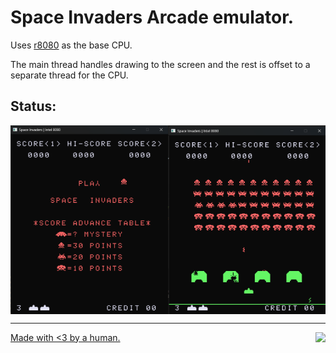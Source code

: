 # Space Invaders Arcade emulator.

Uses [r8080](https://github.com/solomonarul/r8080) as the base CPU.

The main thread handles drawing to the screen and the rest is offset to a separate thread for the CPU.

## Status:

<p style="width:100%;display:flex;">
    <img style="width:50%" src=".github/splash.png"/>
    <img style="width:50%" src=".github/latest.png"/>
</p>

---

<a href="https://brainmade.org/">
    Made with <3 by a human.
    <img src="https://brainmade.org/88x31-light.png" align="right">
</a>